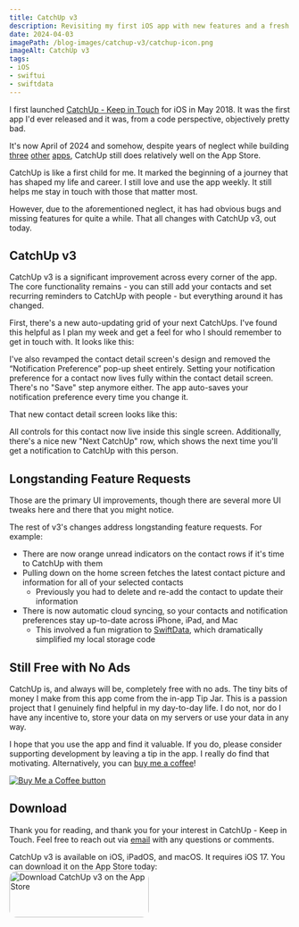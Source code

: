 ```yaml
---
title: CatchUp v3
description: Revisiting my first iOS app with new features and a fresh UI.
date: 2024-04-03
imagePath: /blog-images/catchup-v3/catchup-icon.png
imageAlt: CatchUp v3
tags:
- iOS
- swiftui
- swiftdata
---
```


<script>
	import ResizableIcon from '$lib/components/ResizableIcon.svelte'
</script>

<a href="https://apps.apple.com/us/app/catchup-keep-in-touch/id1358023550" target="_blank" rel="noreferrer">
	<ResizableIcon src="/blog-images/catchup-v3/catchup-icon.png" altText="CatchUp App Icon" />
</a>

I first launched <a href="https://apps.apple.com/us/app/catchup-keep-in-touch/id1358023550" target="_blank" rel="noreferrer">CatchUp - Keep in Touch</a> for iOS in May 2018. It was the first app I'd ever released and it was, from a code perspective, objectively pretty bad.

It's now April of 2024 and somehow, despite years of neglect while building <a href="https://apps.apple.com/us/app/hot-local-food/id1621818779" target="_blank" rel="noreferrer">three</a> <a href="https://apps.apple.com/us/app/outrank/id1588983785" target="_blank" rel="noreferrer">other</a> <a href="https://apps.apple.com/us/app/chat-by-storyboard/id1662743814" target="_blank" rel="noreferrer">apps</a>, CatchUp still does relatively well on the App Store.

CatchUp is like a first child for me. It marked the beginning of a journey that has shaped my life and career. I still love and use the app weekly. It still helps me stay in touch with those that matter most.

However, due to the aforementioned neglect, it has had obvious bugs and missing features for quite a while. That all changes with CatchUp v3, out today.

## CatchUp v3

CatchUp v3 is a significant improvement across every corner of the app. The core functionality remains - you can still add your contacts and set recurring reminders to CatchUp with people - but everything around it has changed.

First, there's a new auto-updating grid of your next CatchUps. I've found this helpful as I plan my week and get a feel for who I should remember to get in touch with. It looks like this:

<ResizableIcon src="/blog-images/catchup-v3/next-catchups.jpeg" altText="A screenshot of the Next CatchUps grid" />

I've also revamped the contact detail screen's design and removed the “Notification Preference” pop-up sheet entirely. Setting your notification preference for a contact now lives fully within the contact detail screen. There's no "Save" step anymore either. The app auto-saves your notification preference every time you change it.

That new contact detail screen looks like this:

<ResizableIcon src="/blog-images/catchup-v3/detail-screen.jpeg" altText="A screenshot of the contact detail screen" />

All controls for this contact now live inside this single screen. Additionally, there's a nice new "Next CatchUp" row, which shows the next time you'll get a notification to CatchUp with this person.

## Longstanding Feature Requests

Those are the primary UI improvements, though there are several more UI tweaks here and there that you might notice.

The rest of v3's changes address longstanding feature requests. For example:
* There are now orange unread indicators on the contact rows if it's time to CatchUp with them
* Pulling down on the home screen fetches the latest contact picture and information for all of your selected contacts
  * Previously you had to delete and re-add the contact to update their information
* There is now automatic cloud syncing, so your contacts and notification preferences stay up-to-date across iPhone, iPad, and Mac
  * This involved a fun migration to <a href="https://developer.apple.com/documentation/swiftdata" target="_blank" rel="noreferrer">SwiftData</a>, which dramatically simplified my local storage code

## Still Free with No Ads

CatchUp is, and always will be, completely free with no ads. The tiny bits of money I make from this app come from the in-app Tip Jar. This is a passion project that I genuinely find helpful in my day-to-day life. I do not, nor do I have any incentive to, store your data on my servers or use your data in any way.

I hope that you use the app and find it valuable. If you do, please consider supporting development by leaving a tip in the app. I really do find that motivating. Alternatively, you can <a href="https://www.buymeacoffee.com/ryantoken" class="w-2/3 xl:w-1/3 lg:w-1/3 max-w-xs" target="_blank" rel="noreferrer">buy me a coffee</a>!

<div class="flex items-stretch mb-8">
	<a href="https://www.buymeacoffee.com/ryantoken" class="w-2/3 xl:w-1/3 lg:w-1/3 max-w-xs" target="_blank" rel="noreferrer">
		<img src="/blog-images/bmc-button.png" alt="Buy Me a Coffee button" loading="lazy" decoding="async" class="rounded-3xl" />
	</a>
</div>

## Download

Thank you for reading, and thank you for your interest in CatchUp - Keep in Touch. Feel free to reach out via [email](mailto:ryantoken13@gmail.com) with any questions or comments.

CatchUp v3 is available on iOS, iPadOS, and macOS. It requires iOS 17. You can download it on the App Store today:
<a href="https://apps.apple.com/us/app/catchup-keep-in-touch/id1358023550" style="display: inline-block; overflow: hidden; border-radius: 13px; width: 250px; height: 125px;"><img src="https://tools.applemediaservices.com/api/badges/download-on-the-app-store/black/en-us?size=250x83&amp;releaseDate=1526515200" alt="Download CatchUp v3 on the App Store" style="border-radius: 13px; width: 250px; height: 83px;"></a>